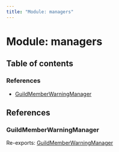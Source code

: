 ```yaml
---
title: "Module: managers"
---
```


# Module: managers

## Table of contents

### References

- [GuildMemberWarningManager](managers.md#guildmemberwarningmanager)

## References

### GuildMemberWarningManager

Re-exports: [GuildMemberWarningManager](../classes/managers_guildmemberwarningmanager.guildmemberwarningmanager.md)
